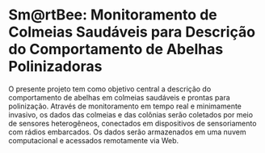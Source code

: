 # Sm@rtBee: Monitoramento de Colmeias Saudáveis para Descrição do Comportamento de Abelhas Polinizadoras

O presente projeto tem como objetivo central a descrição do comportamento de abelhas em colmeias saudáveis e prontas para polinização. Através de monitoramento em tempo real e minimamente invasivo, os dados das colmeias e das colônias serão coletados por meio de sensores heterogêneos, conectados em dispositivos de sensoriamento com rádios embarcados. Os dados serão armazenados em uma nuvem computacional e acessados remotamente via Web.
